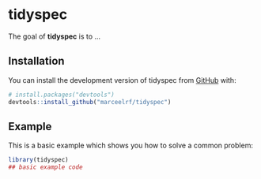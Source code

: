 
<!-- README.md is generated from README.Rmd. Please edit that file -->

# tidyspec

<!-- badges: start -->
<!-- badges: end -->

The goal of **tidyspec** is to …

## Installation

You can install the development version of tidyspec from
[GitHub](https://github.com/) with:

``` r
# install.packages("devtools")
devtools::install_github("marceelrf/tidyspec")
```

## Example

This is a basic example which shows you how to solve a common problem:

``` r
library(tidyspec)
## basic example code
```
